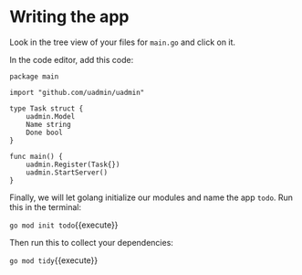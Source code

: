 # Writing the app

Look in the tree view of your files for `main.go` and click on it.

In the code editor, add this code:

```golang
package main

import "github.com/uadmin/uadmin"

type Task struct {
    uadmin.Model
    Name string
    Done bool
}

func main() {
    uadmin.Register(Task{})
    uadmin.StartServer()
}
```

Finally, we will let golang initialize our modules and name the app `todo`. Run this in the terminal:

`go mod init todo`{{execute}}

Then run this to collect your dependencies:

`go mod tidy`{{execute}}